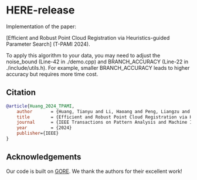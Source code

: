 # HERE-release

Implementation of the paper:

[Efficient and Robust Point Cloud Registration via Heuristics-guided Parameter Search] (T-PAMI 2024).

To apply this algorithm to your data, you may need to adjust the noise_bound (Line-42 in ./demo.cpp) and BRANCH_ACCURACY (Line-22 in ./include/utils.h). For example, smaller BRANCH_ACCURACY leads to higher accuracy but requires more time cost.

## Citation

```bibtex
@article{Huang_2024_TPAMI,
    author       = {Huang, Tianyu and Li, Haoang and Peng, Liangzu and Liu, Yinlong and Liu, Yun-Hui},
    title        = {Efficient and Robust Point Cloud Registration via Heuristics-guided Parameter Search},
    journal      = {IEEE Transactions on Pattern Analysis and Machine Intelligence},
    year         = {2024}
    publisher={IEEE}
}
```

## Acknowledgements
Our code is built on [GORE](https://cs.adelaide.edu.au/~aparra/project/gore/). We thank the authors for their excellent work!
